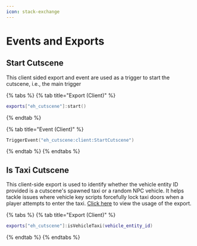 ```yaml
---
icon: stack-exchange
---
```


# Events and Exports

## Start Cutscene

This client sided export and event are used as a trigger to start the cutscene, i.e., the main trigger

{% tabs %}
{% tab title="Export (Client)" %}
```lua
exports["eh_cutscene"]:start()
```
{% endtab %}

{% tab title="Event (Client)" %}
```lua
TriggerEvent("eh_cutscene:client:StartCutscene")
```
{% endtab %}
{% endtabs %}

## Is Taxi Cutscene

This client-side export is used to identify whether the vehicle entity ID provided is a cutscene's spawned taxi or a random NPC vehicle. It helps tackle issues where vehicle key scripts forcefully lock taxi doors when a player attempts to enter the taxi.  [Click here](configuration/vehicle-keys.md) to view the usage of the export.

{% tabs %}
{% tab title="Export (Client)" %}
```lua
exports["eh_cutscene"]:isVehicleTaxi(vehicle_entity_id)
```
{% endtab %}
{% endtabs %}

